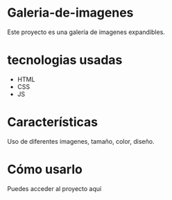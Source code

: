 # Galeria-de-imagenes
Este proyecto es una galería de imagenes expandibles.

# tecnologias usadas
- HTML
- CSS
- JS

# Características
Uso de diferentes imagenes, tamaño, color, diseño.

# Cómo usarlo
Puedes acceder al proyecto aquí 

